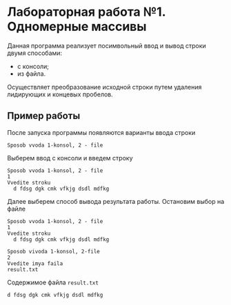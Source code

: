 # Лабораторная работа №1. Одномерные массивы
Данная программа реализует посимвольный ввод и вывод строки двумя способами:
  - с консоли;
  - из файла.

Осуществляет преобразование исходной строки путем удаления лидирующих и концевых пробелов.

## Пример работы
После запуска программы появляются варианты ввода строки
```
Sposob vvoda 1-konsol, 2 - file
```
Выберем ввод с консоли и введем строку
```
Sposob vvoda 1-konsol, 2 - file
1
Vvedite stroku
  d fdsg dgk cmk vfkjg dsdl mdfkg   
```
Далее выберем способ вывода результата работы. Остановим выбор на файле
```
Sposob vvoda 1-konsol, 2 - file
1
Vvedite stroku
  d fdsg dgk cmk vfkjg dsdl mdfkg   
  
Sposob vivoda 1-konsol, 2-file
2
Vvedite imya faila
result.txt
```
Содержимое файла `result.txt`
```
d fdsg dgk cmk vfkjg dsdl mdfkg
```
